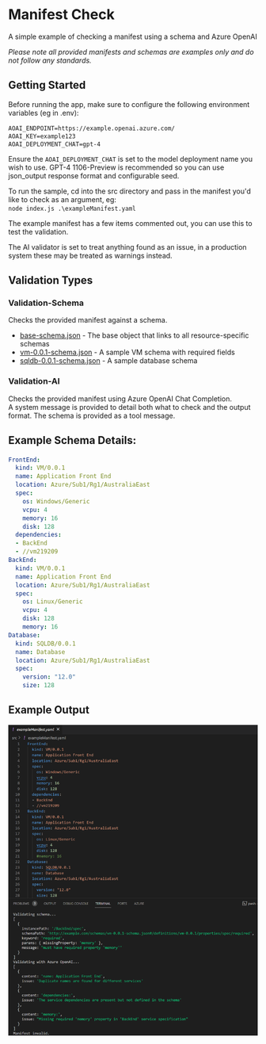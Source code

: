 # Manifest Check
A simple example of checking a manifest using a schema and Azure OpenAI  

_Please note all provided manifests and schemas are examples only and do not follow any standards._

## Getting Started
Before running the app, make sure to configure the following environment variables (eg in .env):
```
AOAI_ENDPOINT=https://example.openai.azure.com/
AOAI_KEY=example123
AOAI_DEPLOYMENT_CHAT=gpt-4
```
Ensure the `AOAI_DEPLOYMENT_CHAT` is set to the model deployment name you wish to use. GPT-4 1106-Preview is recommended so you can use json_output response format and configurable seed.

To run the sample, cd into the src directory and pass in the manifest you'd like to check as an argument, eg:  
`node index.js .\exampleManifest.yaml`

The example manifest has a few items commented out, you can use this to test the validation.

The AI validator is set to treat anything found as an issue, in a production system these may be treated as warnings instead.

## Validation Types

### Validation-Schema
Checks the provided manifest against a schema.
 - [base-schema.json](src/schema/base-schema.json) - The base object that links to all resource-specific schemas
 - [vm-0.0.1-schema.json](src/schema/vm-0.0.1-schema.json) - A sample VM schema with required fields
 - [sqldb-0.0.1-schema.json](src/schema/sqldb-0.0.1-schema.json) - A sample database schema

### Validation-AI
Checks the provided manifest using Azure OpenAI Chat Completion.  
A system message is provided to detail both what to check and the output format. The schema is provided as a tool message.

## Example Schema Details:
```YAML
FrontEnd:
  kind: VM/0.0.1
  name: Application Front End
  location: Azure/Sub1/Rg1/AustraliaEast
  spec:
    os: Windows/Generic
    vcpu: 4
    memory: 16
    disk: 128
  dependencies:
  - BackEnd
  - //vm219209
BackEnd:
  kind: VM/0.0.1
  name: Application Front End
  location: Azure/Sub1/Rg1/AustraliaEast
  spec:
    os: Linux/Generic
    vcpu: 4
    disk: 128
    memory: 16
Database:
  kind: SQLDB/0.0.1
  name: Database
  location: Azure/Sub1/Rg1/AustraliaEast
  spec:
    version: "12.0"
    size: 128
```

## Example Output
![An example set of input and output](docs/example.png)